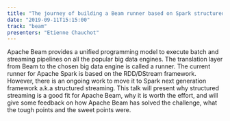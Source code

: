 ```yaml
---
title: "The journey of building a Beam runner based on Spark structured streaming framework"
date: "2019-09-11T15:15:00"
track: "beam"
presenters: "Etienne Chauchot"
---
```


Apache Beam provides a unified programming model to execute batch and streaming pipelines on all the popular big data engines. The translation layer from Beam to the chosen big data engine is called a runner.  The current runner for Apache Spark is based on the RDD/DStream framework. However, there is an ongoing work to move it to Spark next generation framework a.k.a structured streaming. This talk will present why structured streaming is a good fit for Apache Beam, why it is worth the effort, and will give some feedback on how Apache Beam has solved the challenge, what the tough points and the sweet points were.